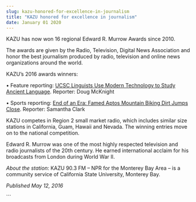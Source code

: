 ```yaml
---
slug: kazu-honored-for-excellence-in-journalism
title: "KAZU honored for excellence in journalism"
date: January 01 2020
---
```


 
<p>KAZU has now won 16 regional Edward R. Murrow Awards since 2010.</p>
<p>
  The awards are given by the Radio, Television, Digital News Association and
  honor the best journalism produced by radio, television and online news
  organizations around the world.
</p>
<p>KAZU’s 2016 awards winners:</p>
<p>
  • Feature reporting:
  <a
    href="https://kazu.org/post/ucsc&#45;linguists&#45;use&#45;modern&#45;technology&#45;study&#45;ancient&#45;language#stream/0"
    >UCSC Linguists Use Modern Technology to Study Ancient Language</a
  >. Reporter: Doug McKnight
</p>
<p>
  • Sports reporting:
  <a
    href="https://kazu.org/post/end&#45;era&#45;famed&#45;aptos&#45;mountain&#45;biking&#45;dirt&#45;jumps&#45;close#stream/0"
    >End of an Era: Famed Aptos Mountain Biking Dirt Jumps Close</a
  >. Reporter: Samantha Clark
</p>
<p>
  KAZU competes in Region 2 small market radio, which includes similar size
  stations in California, Guam, Hawaii and Nevada. The winning entries move on
  to the national competition.
</p>
<p>
  Edward R. Murrow was one of the most highly respected television and radio
  journalists of the 20th century. He earned international acclaim for his
  broadcasts from London during World War II.
</p>
<p>
  <em>About the station</em>: KAZU 90.3 FM – NPR for the Monterey Bay Area – is
  a community service of California State University, Monterey Bay.
</p>
<p><em>Published May 12, 2016</em></p>
```
